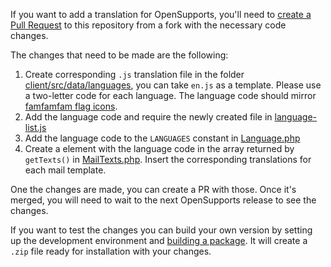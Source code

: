 If you want to add a translation for OpenSupports, you'll need to [create a Pull Request](https://help.github.com/articles/creating-a-pull-request/) to this repository from a fork with the necessary code changes.

The changes that need to be made are the following:
1. Create corresponding `.js` translation file in the folder [client/src/data/languages](https://github.com/opensupports/opensupports/tree/master/client/src/data/languages), you can take `en.js` as a template. Please use a two-letter code for each language. The language code should mirror [famfamfam flag icons](http://www.famfamfam.com/lab/icons/flags/).
2. Add the language code and require the newly created file in [language-list.js](https://github.com/opensupports/opensupports/blob/master/client/src/data/language-list.js)
3. Add the language code to the `LANGUAGES` constant in [Language.php](https://github.com/opensupports/opensupports/blob/master/server/models/Language.php#L6)
4. Create a element with the language code in the array returned by `getTexts()` in [MailTexts.php](https://github.com/opensupports/opensupports/blob/master/server/data/MailTexts.php). Insert the corresponding translations for each mail template.

One the changes are made, you can create a PR with those. Once it's merged, you will need to wait to the next OpenSupports release to see the changes.

If you want to test the changes you can build your own version by setting up the development environment and [building a package](https://github.com/opensupports/opensupports/blob/master/README.md#building). It will create a `.zip` file ready for installation with your changes.